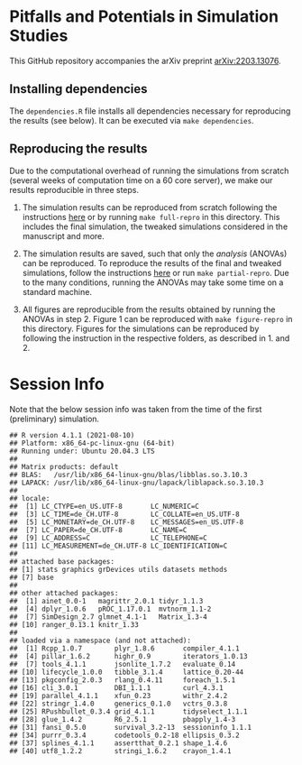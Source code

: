 # Pitfalls and Potentials in Simulation Studies

This GitHub repository accompanies the arXiv preprint
[arXiv:2203.13076](https://arxiv.org/abs/2203.13076).

## Installing dependencies

The `dependencies.R` file installs all dependencies necessary for reproducing
the results (see below). It can be executed via `make dependencies`.

## Reproducing the results

Due to the computational overhead of running the simulations from scratch
(several weeks of computation time on a 60 core server), we make our results
reproducible in three steps.

1. The simulation results can be reproduced from scratch following the
   instructions [here](./reproduce-results/) or by running `make full-repro` in
   this directory. This includes the final simulation, the tweaked simulations
   considered in the manuscript and more.

2. The simulation results are saved, such that only the _analysis_ (ANOVAs) can
   be reproduced. To reproduce the results of the final and tweaked simulations,
   follow the instructions [here](./simulation/) or run `make partial-repro`. 
   Due to the many conditions, running the ANOVAs may take some time on a standard 
   machine.

3. All figures are reproducible from the results obtained by running the ANOVAs
   in step 2. Figure 1 can be reproduced with `make figure-repro` in this
   directory. Figures for the simulations can be reproduced by following the
   instruction in the respective folders, as described in 1. and 2.

# Session Info

Note that the below session info was taken from the time of the first
(preliminary) simulation.

```
## R version 4.1.1 (2021-08-10)
## Platform: x86_64-pc-linux-gnu (64-bit)
## Running under: Ubuntu 20.04.3 LTS
##
## Matrix products: default
## BLAS:   /usr/lib/x86_64-linux-gnu/blas/libblas.so.3.10.3
## LAPACK: /usr/lib/x86_64-linux-gnu/lapack/liblapack.so.3.10.3
##
## locale:
##  [1] LC_CTYPE=en_US.UTF-8       LC_NUMERIC=C
##  [3] LC_TIME=de_CH.UTF-8        LC_COLLATE=en_US.UTF-8
##  [5] LC_MONETARY=de_CH.UTF-8    LC_MESSAGES=en_US.UTF-8
##  [7] LC_PAPER=de_CH.UTF-8       LC_NAME=C
##  [9] LC_ADDRESS=C               LC_TELEPHONE=C
## [11] LC_MEASUREMENT=de_CH.UTF-8 LC_IDENTIFICATION=C
##
## attached base packages:
## [1] stats graphics grDevices utils datasets methods
## [7] base
##
## other attached packages:
##  [1] ainet_0.0-1   magrittr_2.0.1 tidyr_1.1.3
##  [4] dplyr_1.0.6   pROC_1.17.0.1  mvtnorm_1.1-2
##  [7] SimDesign_2.7 glmnet_4.1-1   Matrix_1.3-4
## [10] ranger_0.13.1 knitr_1.33
##
## loaded via a namespace (and not attached):
##  [1] Rcpp_1.0.7        plyr_1.8.6       compiler_4.1.1
##  [4] pillar_1.6.2      highr_0.9        iterators_1.0.13
##  [7] tools_4.1.1       jsonlite_1.7.2   evaluate_0.14
## [10] lifecycle_1.0.0   tibble_3.1.4     lattice_0.20-44
## [13] pkgconfig_2.0.3   rlang_0.4.11     foreach_1.5.1
## [16] cli_3.0.1         DBI_1.1.1        curl_4.3.1
## [19] parallel_4.1.1    xfun_0.23        withr_2.4.2
## [22] stringr_1.4.0     generics_0.1.0   vctrs_0.3.8
## [25] RPushbullet_0.3.4 grid_4.1.1       tidyselect_1.1.1
## [28] glue_1.4.2        R6_2.5.1         pbapply_1.4-3
## [31] fansi_0.5.0       survival_3.2-13  sessioninfo_1.1.1
## [34] purrr_0.3.4       codetools_0.2-18 ellipsis_0.3.2
## [37] splines_4.1.1     assertthat_0.2.1 shape_1.4.6
## [40] utf8_1.2.2        stringi_1.6.2    crayon_1.4.1
```
